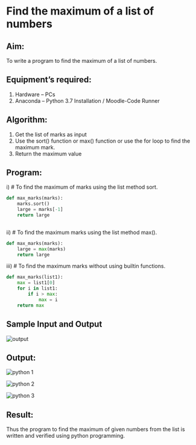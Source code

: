 # Find the maximum of a list of numbers
## Aim:
To write a program to find the maximum of a list of numbers.
## Equipment’s required:
1.	Hardware – PCs
2.	Anaconda – Python 3.7 Installation / Moodle-Code Runner
## Algorithm:
1.	Get the list of marks as input
2.	Use the sort() function or max() function or use the for loop to find the maximum mark.
3.	Return the maximum value
## Program:

i)	# To find the maximum of marks using the list method sort.
```Python
def max_marks(marks):
    marks.sort()
    large = marks[-1]
    return large
   
```

ii)	# To find the maximum marks using the list method max().
```Python
def max_marks(marks):
    large = max(marks)
    return large
```

iii) # To find the maximum marks without using builtin functions.
```Python
def max_marks(list1):
    max = list1[0]
    for i in list1:
        if i > max:
            max = i
    return max
```
## Sample Input and Output
![output](./img/max_marks1.jpg) 

## Output:
![python 1](https://user-images.githubusercontent.com/121418522/212913177-b0561cee-3666-4a1e-bd6a-d4489abf863b.png)

![python 2](https://user-images.githubusercontent.com/121418522/212913340-3bd590c9-5b6f-439b-8b9a-94989efbbe8c.png)

![python 3](https://user-images.githubusercontent.com/121418522/212913408-93dab069-65ab-48c5-8fe0-53522ee8bb4a.png)

## Result:
Thus the program to find the maximum of given numbers from the list is written and verified using python programming.
